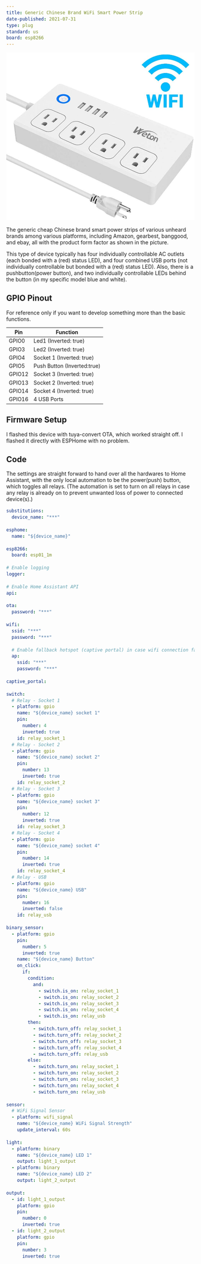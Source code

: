```yaml
---
title: Generic Chinese Brand WiFi Smart Power Strip
date-published: 2021-07-31
type: plug
standard: us
board: esp8266
---
```


![image](Generic-Chinese-Brand-WiFi-Smart-Power-Strip.jpg)

The generic cheap Chinese brand smart power strips of various unheard brands among various platforms, including Amazon, gearbest, banggood, and ebay, all with the product form factor as shown in the picture.

This type of device typically has four individually controllable AC outlets (each bonded with a (red) status LED), and four combined USB ports (not individually controllable but bonded with a (red) status LED). Also, there is a pushbutton(power button), and two individually controllable LEDs behind the button (in my specific model blue and white).

## GPIO Pinout

For reference only if you want to develop something more than the basic functions.

| Pin    | Function                    |
| ------ | --------------------------- |
| GPIO0  | Led1 (Inverted: true)       |
| GPIO3  | Led2 (Inverted: true)       |
| GPIO4  | Socket 1 (Inverted: true)   |
| GPIO5  | Push Button (Inverted:true) |
| GPIO12 | Socket 3 (Inverted: true)   |
| GPIO13 | Socket 2 (Inverted: true)   |
| GPIO14 | Socket 4 (Inverted: true)   |
| GPIO16 | 4 USB Ports                 |

## Firmware Setup

I flashed this device with tuya-convert OTA, which worked straight off. I flashed it directly with ESPHome with no problem.

## Code

The settings are straight forward to hand over all the hardwares to Home Assistant, with the only local automation to be the power(push) button, which toggles all relays. (The automation is set to turn on all relays in case any relay is already on to prevent unwanted loss of power to connected device(s).)

```yaml
substitutions:
  device_name: "***"

esphome:
  name: "${device_name}"

esp8266:
  board: esp01_1m

# Enable logging
logger:

# Enable Home Assistant API
api:

ota:
  password: "***"

wifi:
  ssid: "***"
  password: "***"

  # Enable fallback hotspot (captive portal) in case wifi connection fails
  ap:
    ssid: "***"
    password: "***"

captive_portal:

switch:
  # Relay - Socket 1
  - platform: gpio
    name: "${device_name} socket 1"
    pin:
      number: 4
      inverted: true
    id: relay_socket_1
  # Relay - Socket 2
  - platform: gpio
    name: "${device_name} socket 2"
    pin:
      number: 13
      inverted: true
    id: relay_socket_2
  # Relay - Socket 3
  - platform: gpio
    name: "${device_name} socket 3"
    pin:
      number: 12
      inverted: true
    id: relay_socket_3
  # Relay - Socket 4
  - platform: gpio
    name: "${device_name} socket 4"
    pin:
      number: 14
      inverted: true
    id: relay_socket_4
  # Relay - USB
  - platform: gpio
    name: "${device_name} USB"
    pin:
      number: 16
      inverted: false
    id: relay_usb

binary_sensor:
  - platform: gpio
    pin:
      number: 5
      inverted: true
    name: "${device_name} Button"
    on_click:
      if:
        condition:
          and:
            - switch.is_on: relay_socket_1
            - switch.is_on: relay_socket_2
            - switch.is_on: relay_socket_3
            - switch.is_on: relay_socket_4
            - switch.is_on: relay_usb
        then:
          - switch.turn_off: relay_socket_1
          - switch.turn_off: relay_socket_2
          - switch.turn_off: relay_socket_3
          - switch.turn_off: relay_socket_4
          - switch.turn_off: relay_usb
        else:
          - switch.turn_on: relay_socket_1
          - switch.turn_on: relay_socket_2
          - switch.turn_on: relay_socket_3
          - switch.turn_on: relay_socket_4
          - switch.turn_on: relay_usb

sensor:
  # WiFi Signal Sensor
  - platform: wifi_signal
    name: "${device_name} WiFi Signal Strength"
    update_interval: 60s

light:
  - platform: binary
    name: "${device_name} LED 1"
    output: light_1_output
  - platform: binary
    name: "${device_name} LED 2"
    output: light_2_output

output:
  - id: light_1_output
    platform: gpio
    pin:
      number: 0
      inverted: true
  - id: light_2_output
    platform: gpio
    pin:
      number: 3
      inverted: true
```
